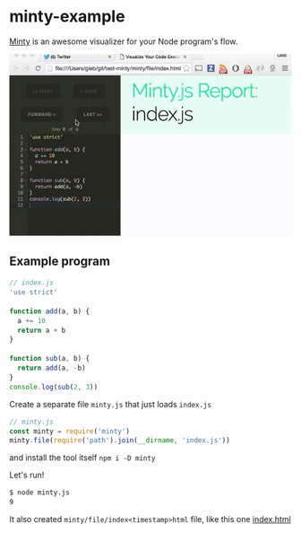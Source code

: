 # minty-example

[Minty](https://github.com/lumpy-turnips/minty) is an awesome visualizer for your Node program's
flow. 

![minty example](minty-example.gif)

## Example program

```js
// index.js
'use strict'

function add(a, b) {
  a += 10
  return a + b
}

function sub(a, b) {
  return add(a, -b)
}
console.log(sub(2, 3))
```

Create a separate file `minty.js` that just loads `index.js`

```js
// minty.js
const minty = require('minty')
minty.file(require('path').join(__dirname, 'index.js'))
```

and install the tool itself `npm i -D minty`

Let's run!

```sh
$ node minty.js
9
```

It also created `minty/file/index<timestamp>html` file, like this one 
[index.html](minty/file/index.html)
